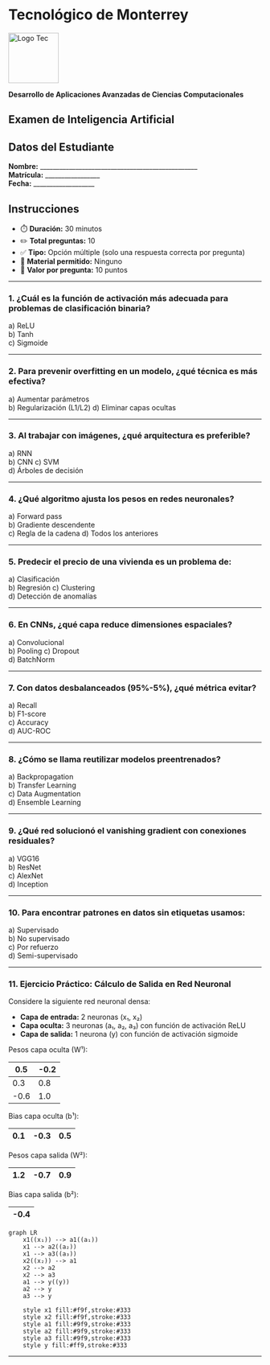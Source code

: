 # Tecnológico de Monterrey  
<img src="https://upload.wikimedia.org/wikipedia/commons/thumb/4/47/Logo_del_ITESM.svg/1200px-Logo_del_ITESM.svg.png" alt="Logo Tec" width="100cm" height="100cm" /> 

**Desarrollo de Aplicaciones Avanzadas de Ciencias Computacionales**  

## Examen de Inteligencia Artificial

## Datos del Estudiante
**Nombre:** _________________________________________________  
**Matrícula:** _________________  
**Fecha:** ___________________  

## Instrucciones
- ⏱️ **Duración:** 30 minutos
- ✏️ **Total preguntas:** 10
- ✅ **Tipo:** Opción múltiple (solo una respuesta correcta por pregunta)
- 📝 **Material permitido:** Ninguno
- 📌 **Valor por pregunta:** 10 puntos

---

### 1. ¿Cuál es la función de activación más adecuada para problemas de clasificación binaria?
a) ReLU  
b) Tanh  
c) Sigmoide


---

### 2. Para prevenir overfitting en un modelo, ¿qué técnica es más efectiva?
a) Aumentar parámetros  
b) Regularización (L1/L2)
d) Eliminar capas ocultas

---

### 3. Al trabajar con imágenes, ¿qué arquitectura es preferible?
a) RNN  
b) CNN
c) SVM  
d) Árboles de decisión

---

### 4. ¿Qué algoritmo ajusta los pesos en redes neuronales?
a) Forward pass  
b) Gradiente descendente  
c) Regla de la cadena 
d) Todos los anteriores

---

### 5. Predecir el precio de una vivienda es un problema de:
a) Clasificación  
b) Regresión 
c) Clustering  
d) Detección de anomalías

---

### 6. En CNNs, ¿qué capa reduce dimensiones espaciales?
a) Convolucional  
b) Pooling 
c) Dropout  
d) BatchNorm

---

### 7. Con datos desbalanceados (95%-5%), ¿qué métrica evitar?
a) Recall  
b) F1-score  
c) Accuracy  
d) AUC-ROC

---

### 8. ¿Cómo se llama reutilizar modelos preentrenados?
a) Backpropagation  
b) Transfer Learning  
c) Data Augmentation  
d) Ensemble Learning

---

### 9. ¿Qué red solucionó el vanishing gradient con conexiones residuales?
a) VGG16  
b) ResNet  
c) AlexNet  
d) Inception

---

### 10. Para encontrar patrones en datos sin etiquetas usamos:
a) Supervisado  
b) No supervisado  
c) Por refuerzo  
d) Semi-supervisado

---

### 11. Ejercicio Práctico: Cálculo de Salida en Red Neuronal
Considere la siguiente red neuronal densa:
- **Capa de entrada:** 2 neuronas (x₁, x₂)
- **Capa oculta:** 3 neuronas (a₁, a₂, a₃) con función de activación ReLU
- **Capa de salida:** 1 neurona (y) con función de activación sigmoide

Pesos capa oculta (W¹): 

|0.5 |-0.2| 
|-|-|
|0.3|0.8|           
|-0.6|1.0|  

Bias capa oculta (b¹): 

| 0.1  | -0.3  | 0.5  |
|---|---|---|

Pesos capa salida (W²): 

| 1.2  | -0.7  | 0.9  |
|---|---|---|

Bias capa salida (b²): 

| -0.4  |
|---|

```mermaid
graph LR
    x1((x₁)) --> a1((a₁))
    x1 --> a2((a₂))
    x1 --> a3((a₃))
    x2((x₂)) --> a1
    x2 --> a2
    x2 --> a3
    a1 --> y((y))
    a2 --> y
    a3 --> y
    
    style x1 fill:#f9f,stroke:#333
    style x2 fill:#f9f,stroke:#333
    style a1 fill:#9f9,stroke:#333
    style a2 fill:#9f9,stroke:#333
    style a3 fill:#9f9,stroke:#333
    style y fill:#ff9,stroke:#333
```

---
